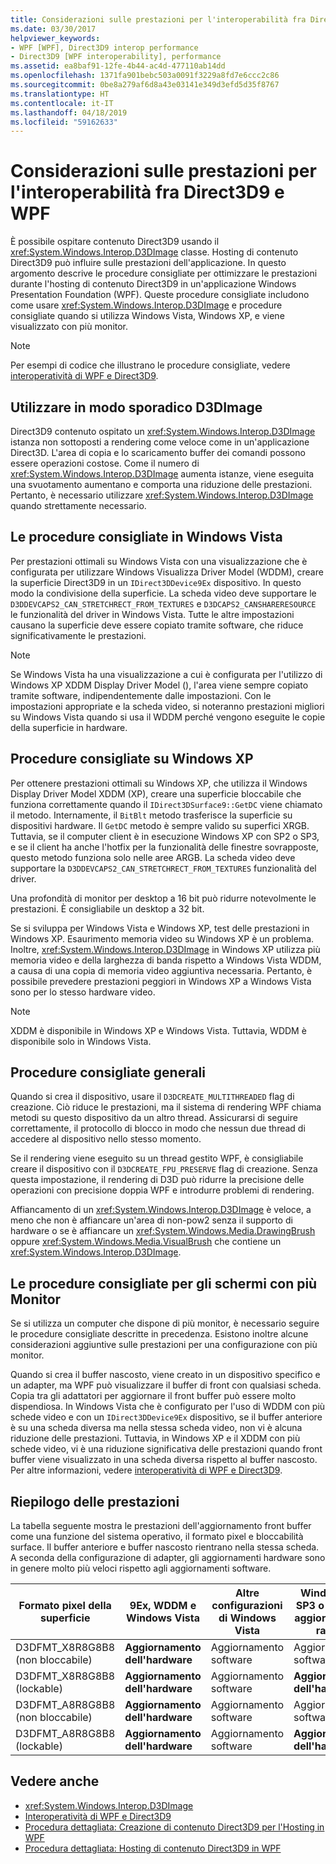 ```yaml
---
title: Considerazioni sulle prestazioni per l'interoperabilità fra Direct3D9 e WPF
ms.date: 03/30/2017
helpviewer_keywords:
- WPF [WPF], Direct3D9 interop performance
- Direct3D9 [WPF interoperability], performance
ms.assetid: ea8baf91-12fe-4b44-ac4d-477110ab14dd
ms.openlocfilehash: 1371fa901bebc503a0091f3229a8fd7e6ccc2c86
ms.sourcegitcommit: 0be8a279af6d8a43e03141e349d3efd5d35f8767
ms.translationtype: HT
ms.contentlocale: it-IT
ms.lasthandoff: 04/18/2019
ms.locfileid: "59162633"
---
```

# <a name="performance-considerations-for-direct3d9-and-wpf-interoperability"></a>Considerazioni sulle prestazioni per l'interoperabilità fra Direct3D9 e WPF
È possibile ospitare contenuto Direct3D9 usando il <xref:System.Windows.Interop.D3DImage> classe. Hosting di contenuto Direct3D9 può influire sulle prestazioni dell'applicazione. In questo argomento descrive le procedure consigliate per ottimizzare le prestazioni durante l'hosting di contenuto Direct3D9 in un'applicazione Windows Presentation Foundation (WPF). Queste procedure consigliate includono come usare <xref:System.Windows.Interop.D3DImage> e procedure consigliate quando si utilizza Windows Vista, Windows XP, e viene visualizzato con più monitor.  
  
> [!NOTE]
>  Per esempi di codice che illustrano le procedure consigliate, vedere [interoperatività di WPF e Direct3D9](wpf-and-direct3d9-interoperation.md).  
  
## <a name="use-d3dimage-sparingly"></a>Utilizzare in modo sporadico D3DImage  
 Direct3D9 contenuto ospitato un <xref:System.Windows.Interop.D3DImage> istanza non sottoposti a rendering come veloce come in un'applicazione Direct3D. L'area di copia e lo scaricamento buffer dei comandi possono essere operazioni costose. Come il numero di <xref:System.Windows.Interop.D3DImage> aumenta istanze, viene eseguita una svuotamento aumentano e comporta una riduzione delle prestazioni. Pertanto, è necessario utilizzare <xref:System.Windows.Interop.D3DImage> quando strettamente necessario.  
  
## <a name="best-practices-on-windows-vista"></a>Le procedure consigliate in Windows Vista  
 Per prestazioni ottimali su Windows Vista con una visualizzazione che è configurata per utilizzare Windows Visualizza Driver Model (WDDM), creare la superficie Direct3D9 in un `IDirect3DDevice9Ex` dispositivo. In questo modo la condivisione della superficie. La scheda video deve supportare le `D3DDEVCAPS2_CAN_STRETCHRECT_FROM_TEXTURES` e `D3DCAPS2_CANSHARERESOURCE` le funzionalità del driver in Windows Vista. Tutte le altre impostazioni causano la superficie deve essere copiato tramite software, che riduce significativamente le prestazioni.  
  
> [!NOTE]
>  Se Windows Vista ha una visualizzazione a cui è configurata per l'utilizzo di Windows XP XDDM Display Driver Model (), l'area viene sempre copiato tramite software, indipendentemente dalle impostazioni. Con le impostazioni appropriate e la scheda video, si noteranno prestazioni migliori su Windows Vista quando si usa il WDDM perché vengono eseguite le copie della superficie in hardware.  
  
## <a name="best-practices-on-windows-xp"></a>Procedure consigliate su Windows XP  
 Per ottenere prestazioni ottimali su Windows XP, che utilizza il Windows Display Driver Model XDDM (XP), creare una superficie bloccabile che funziona correttamente quando il `IDirect3DSurface9::GetDC` viene chiamato il metodo. Internamente, il `BitBlt` metodo trasferisce la superficie su dispositivi hardware. Il `GetDC` metodo è sempre valido su superfici XRGB. Tuttavia, se il computer client è in esecuzione Windows XP con SP2 o SP3, e se il client ha anche l'hotfix per la funzionalità delle finestre sovrapposte, questo metodo funziona solo nelle aree ARGB. La scheda video deve supportare la `D3DDEVCAPS2_CAN_STRETCHRECT_FROM_TEXTURES` funzionalità del driver.  
  
 Una profondità di monitor per desktop a 16 bit può ridurre notevolmente le prestazioni. È consigliabile un desktop a 32 bit.  
  
 Se si sviluppa per Windows Vista e Windows XP, test delle prestazioni in Windows XP. Esaurimento memoria video su Windows XP è un problema. Inoltre, <xref:System.Windows.Interop.D3DImage> in Windows XP utilizza più memoria video e della larghezza di banda rispetto a Windows Vista WDDM, a causa di una copia di memoria video aggiuntiva necessaria. Pertanto, è possibile prevedere prestazioni peggiori in Windows XP a Windows Vista sono per lo stesso hardware video.  
  
> [!NOTE]
>  XDDM è disponibile in Windows XP e Windows Vista. Tuttavia, WDDM è disponibile solo in Windows Vista.  
  
## <a name="general-best-practices"></a>Procedure consigliate generali  
 Quando si crea il dispositivo, usare il `D3DCREATE_MULTITHREADED` flag di creazione. Ciò riduce le prestazioni, ma il sistema di rendering WPF chiama metodi su questo dispositivo da un altro thread. Assicurarsi di seguire correttamente, il protocollo di blocco in modo che nessun due thread di accedere al dispositivo nello stesso momento.  
  
 Se il rendering viene eseguito su un thread gestito WPF, è consigliabile creare il dispositivo con il `D3DCREATE_FPU_PRESERVE` flag di creazione. Senza questa impostazione, il rendering di D3D può ridurre la precisione delle operazioni con precisione doppia WPF e introdurre problemi di rendering.  
  
 Affiancamento di un <xref:System.Windows.Interop.D3DImage> è veloce, a meno che non è affiancare un'area di non-pow2 senza il supporto di hardware o se è affiancare un <xref:System.Windows.Media.DrawingBrush> oppure <xref:System.Windows.Media.VisualBrush> che contiene un <xref:System.Windows.Interop.D3DImage>.  
  
## <a name="best-practices-for-multi-monitor-displays"></a>Le procedure consigliate per gli schermi con più Monitor  
 Se si utilizza un computer che dispone di più monitor, è necessario seguire le procedure consigliate descritte in precedenza. Esistono inoltre alcune considerazioni aggiuntive sulle prestazioni per una configurazione con più monitor.  
  
 Quando si crea il buffer nascosto, viene creato in un dispositivo specifico e un adapter, ma WPF può visualizzare il buffer di front con qualsiasi scheda. Copia tra gli adattatori per aggiornare il front buffer può essere molto dispendiosa. In Windows Vista che è configurato per l'uso di WDDM con più schede video e con un `IDirect3DDevice9Ex` dispositivo, se il buffer anteriore è su una scheda diversa ma nella stessa scheda video, non vi è alcuna riduzione delle prestazioni. Tuttavia, in Windows XP e il XDDM con più schede video, vi è una riduzione significativa delle prestazioni quando front buffer viene visualizzato in una scheda diversa rispetto al buffer nascosto. Per altre informazioni, vedere [interoperatività di WPF e Direct3D9](wpf-and-direct3d9-interoperation.md).  
  
## <a name="performance-summary"></a>Riepilogo delle prestazioni  
 La tabella seguente mostra le prestazioni dell'aggiornamento front buffer come una funzione del sistema operativo, il formato pixel e bloccabilità surface. Il buffer anteriore e buffer nascosto rientrano nella stessa scheda. A seconda della configurazione di adapter, gli aggiornamenti hardware sono in genere molto più veloci rispetto agli aggiornamenti software.  
  
|Formato pixel della superficie|9Ex, WDDM e Windows Vista|Altre configurazioni di Windows Vista|Windows XP SP3 o SP2 con aggiornamento rapido|Windows XP SP2|  
|--------------------------|---------------------------------|----------------------------------------|--------------------------------------|--------------------|  
|D3DFMT_X8R8G8B8 (non bloccabile)|**Aggiornamento dell'hardware**|Aggiornamento software|Aggiornamento software|Aggiornamento software|  
|D3DFMT_X8R8G8B8 (lockable)|**Aggiornamento dell'hardware**|Aggiornamento software|**Aggiornamento dell'hardware**|**Aggiornamento dell'hardware**|  
|D3DFMT_A8R8G8B8 (non bloccabile)|**Aggiornamento dell'hardware**|Aggiornamento software|Aggiornamento software|Aggiornamento software|  
|D3DFMT_A8R8G8B8 (lockable)|**Aggiornamento dell'hardware**|Aggiornamento software|**Aggiornamento dell'hardware**|Aggiornamento software|  
  
## <a name="see-also"></a>Vedere anche

- <xref:System.Windows.Interop.D3DImage>
- [Interoperatività di WPF e Direct3D9](wpf-and-direct3d9-interoperation.md)
- [Procedura dettagliata: Creazione di contenuto Direct3D9 per l'Hosting in WPF](walkthrough-creating-direct3d9-content-for-hosting-in-wpf.md)
- [Procedura dettagliata: Hosting di contenuto Direct3D9 in WPF](walkthrough-hosting-direct3d9-content-in-wpf.md)
